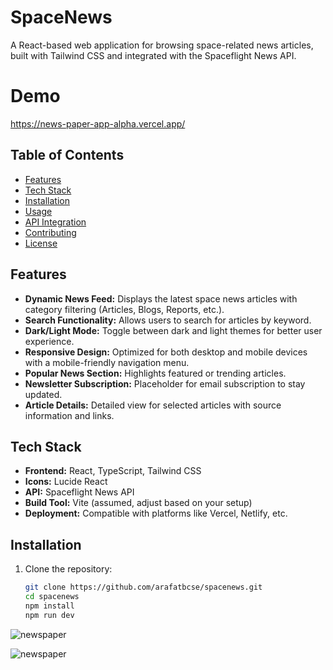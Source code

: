 # SpaceNews

A React-based web application for browsing space-related news articles, built with Tailwind CSS and integrated with the Spaceflight News API.

# Demo
https://news-paper-app-alpha.vercel.app/

## Table of Contents

- [Features](#features)
- [Tech Stack](#tech-stack)
- [Installation](#installation)
- [Usage](#usage)
- [API Integration](#api-integration)
- [Contributing](#contributing)
- [License](#license)

## Features

- **Dynamic News Feed:** Displays the latest space news articles with category filtering (Articles, Blogs, Reports, etc.).
- **Search Functionality:** Allows users to search for articles by keyword.
- **Dark/Light Mode:** Toggle between dark and light themes for better user experience.
- **Responsive Design:** Optimized for both desktop and mobile devices with a mobile-friendly navigation menu.
- **Popular News Section:** Highlights featured or trending articles.
- **Newsletter Subscription:** Placeholder for email subscription to stay updated.
- **Article Details:** Detailed view for selected articles with source information and links.

## Tech Stack

- **Frontend:** React, TypeScript, Tailwind CSS
- **Icons:** Lucide React
- **API:** Spaceflight News API
- **Build Tool:** Vite (assumed, adjust based on your setup)
- **Deployment:** Compatible with platforms like Vercel, Netlify, etc.

## Installation

1. Clone the repository:

   ```bash
   git clone https://github.com/arafatbcse/spacenews.git
   cd spacenews
   npm install
   npm run dev

![newspaper](https://github.com/user-attachments/assets/14ee9fd0-30d7-4679-a23e-ea17b66c83f8)


![newspaper](https://github.com/user-attachments/assets/33cd2940-f7d0-4132-bcc1-516f0a6ef076)




